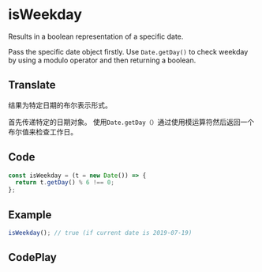 # isWeekday

Results in a boolean representation of a specific date.

Pass the specific date object firstly.
Use `Date.getDay()` to check weekday by using a modulo operator and then returning a boolean.

## Translate

结果为特定日期的布尔表示形式。

首先传递特定的日期对象。
使用`Date.getDay（）`通过使用模运算符然后返回一个布尔值来检查工作日。

## Code

```js
const isWeekday = (t = new Date()) => {
  return t.getDay() % 6 !== 0;
};
```

## Example

```js
isWeekday(); // true (if current date is 2019-07-19)
```

## CodePlay

<template>
  <code-play codeplay-id="" />
</template>
